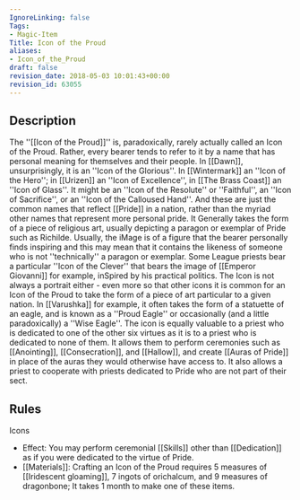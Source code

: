 ```yaml
---
IgnoreLinking: false
Tags:
- Magic-Item
Title: Icon of the Proud
aliases:
- Icon_of_the_Proud
draft: false
revision_date: 2018-05-03 10:01:43+00:00
revision_id: 63055
---
```


## Description
The ''[[Icon of the Proud]]'' is, paradoxically, rarely actually called an Icon of the Proud. Rather, every bearer tends to refer to it by a name that has personal meaning for themselves and their people. In [[Dawn]], unsurprisingly, it is an ''Icon of the Glorious''. In [[Wintermark]] an ''Icon of the Hero''; in [[Urizen]] an ''Icon of Excellence'', in [[The Brass Coast]] an ''Icon of Glass''. It might be an ''Icon of the Resolute'' or ''Faithful'', an ''Icon of Sacrifice'', or an ''Icon of the Calloused Hand''. And these are just the common names that reflect [[Pride]] in a nation, rather than the myriad other names that represent more personal pride.
It Generally takes the form of a piece of religious art, usually depicting a paragon or exemplar of Pride such as Richilde. Usually, the iMage is of a figure that the bearer personally finds inspiring and this may mean that it contains the likeness of someone who is not ''technically'' a paragon or exemplar. Some League priests bear a particular ''Icon of the Clever'' that bears the image of [[Emperor Giovanni]] for example, inSpired by his practical politics. The Icon is not always a portrait either - even more so that other icons it is common for an Icon of the Proud to take the form of a piece of art particular to a given nation. In [[Varushka]] for example, it often takes the form of a statuette of an eagle, and is known as a ''Proud Eagle'' or occasionally (and a little paradoxically) a ''Wise Eagle''.
The icon is equally valuable to a priest who is dedicated to one of the other six virtues as it is to a priest who is dedicated to none of them. It allows them to perform ceremonies such as [[Anointing]], [[Consecration]], and [[Hallow]], and create [[Auras of Pride]] in place of the auras they would otherwise have access to. It also allows a priest to cooperate with priests dedicated to Pride who are not part of their sect.
## Rules
Icons
* Effect: You may perform ceremonial [[Skills]] other than [[Dedication]] as if you were dedicated to the virtue of Pride.
* [[Materials]]: Crafting an Icon of the Proud requires 5 measures of [[Iridescent gloaming]], 7 ingots of orichalcum, and 9 measures of dragonbone; It takes 1 month to make one of these items.
